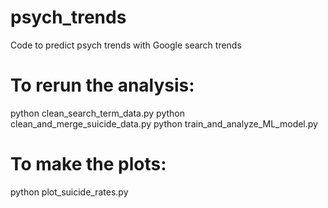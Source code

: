 # psych_trends
Code to predict psych trends with Google search trends

# To rerun the analysis:

python clean_search_term_data.py
python clean_and_merge_suicide_data.py
python train_and_analyze_ML_model.py

# To make the plots:
python plot_suicide_rates.py